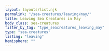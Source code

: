 ```yaml
---
layout: layouts/list.njk
permalink: "/sea-creatures/leaving/may/"
title: Leaving Sea Creatures in May
body_class: sea-creatures
filter_by_tag: "type_seacreatures_leaving_may"
type: "sea-creatures"
listing: "leaving"
hemisphere: ""
---
```

